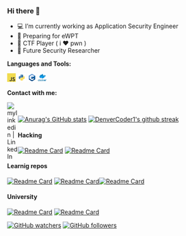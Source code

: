 ### Hi there 👋

- :computer: I’m currently working as Application Security Engineer  
- 🌱 Preparing for eWPT 
- :triangular_flag_on_post:	CTF Player ( i :heart: pwn )
- 🔭 Future Security Researcher

**Languages and Tools:**  

<code><img height="20" src="https://raw.githubusercontent.com/github/explore/80688e429a7d4ef2fca1e82350fe8e3517d3494d/topics/javascript/javascript.png"></code> <code><img height="20" src="https://raw.githubusercontent.com/github/explore/5c058a388828bb5fde0bcafd4bc867b5bb3f26f3/topics/python/python.png"></code> <code><img height="20" src="https://raw.githubusercontent.com/github/explore/5c058a388828bb5fde0bcafd4bc867b5bb3f26f3/topics/c/c.png"></code> <code><img height="20" src="https://raw.githubusercontent.com/github/explore/80688e429a7d4ef2fca1e82350fe8e3517d3494d/topics/docker/docker.png"></code>

**Contact with me:**

[<img align="left" alt="mylinkedin | LinkedIn" width="25" src="https://www.svgrepo.com/show/299484/linkedin.svg" />][linkedin]
</br>

[![Anurag's GitHub stats](https://github-readme-stats.vercel.app/api?username=ivanmedina&theme=gotham)](https://github.com/anuraghazra/github-readme-stats)
[![DenverCoder1's github streak](https://github-readme-streak-stats.herokuapp.com/?user=ivanmedina&theme=gotham)](https://github.com/DenverCoder1/github-readme-streak-stats)

#### Hacking
[![Readme Card](https://github-readme-stats.vercel.app/api/pin/?username=ivanmedina&repo=CTFs&theme=gotham)](https://github.com/ivanmedina/CTFs)
[![Readme Card](https://github-readme-stats.vercel.app/api/pin/?username=ivanmedina&repo=pwning&theme=gotham)](https://github.com/ivanmedina/Pwning)

#### Learnig repos
[![Readme Card](https://github-readme-stats.vercel.app/api/pin/?username=ivanmedina&repo=react_udemy&theme=gotham)](https://github.com/ivanmedina/react_udemy)
[![Readme Card](https://github-readme-stats.vercel.app/api/pin/?username=ivanmedina&repo=curso-docker-udemy&theme=gotham)](https://github.com/ivanmedina/curso-docker-udemy)[![Readme Card](https://github-readme-stats.vercel.app/api/pin/?username=ivanmedina&repo=lenguajeC&theme=gotham)](https://github.com/ivanmedina/lenguajeC)


#### University
[![Readme Card](https://github-readme-stats.vercel.app/api/pin/?username=ivanmedina&repo=SpotyPie&theme=gotham)](https://github.com/ivanmedina/SpotyPie)
[![Readme Card](https://github-readme-stats.vercel.app/api/pin/?username=ivanmedina&repo=marvelHeroes&theme=gotham)](https://github.com/ivanmedina/marvelHeroes)


[![GitHub watchers](https://img.shields.io/github/watchers/ivanmedina/ivanmedina?style=social&label=Watch&maxAge=2592000)](https://GitHub.com/ivanmedina/ivanmedina) [![GitHub followers](https://img.shields.io/github/followers/ivanmedina.svg?style=social&label=Follow&maxAge=2592000)](https://github.com/ivanmedina?tab=followers)

[linkedin]: https://www.linkedin.com/in/ivanmedina-isc/
